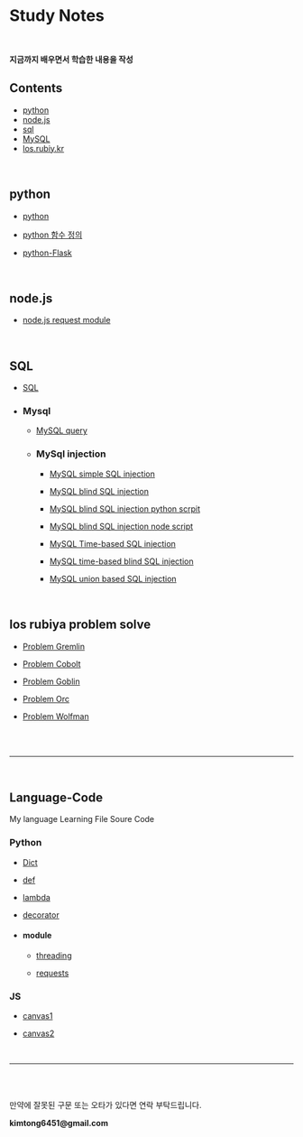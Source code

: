 # Study Notes

<br>

__지금까지 배우면서 학습한 내용을 작성__

## Contents

+ [python](#python)
+ [node.js](#node.js)
+ [sql](#sql)
+ [MySQL](#MySQL)
+ [los.rubiy.kr](#los-rubiya-problem-solve)

<br>

## python

+ [python](https://github.com/kimminwyk/Study-notes/tree/master/Python)

+ [python 함수 정의](https://github.com/kimminwyk/Study-notes/tree/master/Python/Python-function)
<!-- 현재 작성중
+ [Python Class](https://github.com/kimminwyk/Study-notes/tree/master/Python/Python-Class/)
-->

+ [python-Flask](https://github.com/kimminwyk/Study-notes/tree/master/Python/Python-Flask)

<br>

## node.js

+ [node.js request module](https://github.com/kimminwyk/Study-notes/tree/master/Node.js/request)

<br>

## SQL

+ [SQL](https://github.com/kimminwyk/Study-notes/tree/master/SQL/)

+ ### Mysql

  + [MySQL query](https://github.com/kimminwyk/Study-notes/tree/master/SQL/MYSQL/MYSQL-Query)

  + ### MySql injection

    + [MySQL simple SQL injection](https://github.com/kimminwyk/Study-notes/tree/master/SQL/MYSQL/MYSQL-SQL-injection/simple-sql-injection)

    + [MySQL blind SQL injection](https://github.com/kimminwyk/Study-notes/tree/master/SQL/MYSQL/MYSQL-SQL-injection/time-based-sql-injection)

    + [MySQL blind SQL injection python scrpit](https://github.com/kimminwyk/Study-notes/tree/master/SQL/MYSQL/MYSQL-SQL-injection/blind-sql-injection)

    + [MySQL blind SQL injection node script](https://github.com/kimminwyk/Study-notes/blob/master/SQL/MYSQL/MYSQL-SQL-injection/blind-sql-injection/blind-sql-injection-node_js-script.md)

    + [MySQL Time-based SQL injection](https://github.com/kimminwyk/Study-notes/tree/master/SQL/MYSQL/MYSQL-SQL-injection/time-based-sql-injection)

    + [MySQL time-based blind SQL injection](https://github.com/kimminwyk/Study-notes/tree/master/SQL/MYSQL/MYSQL-SQL-injection/time-based-blind-sql-injection)

    + [MySQL union based SQL injection](https://github.com/kimminwyk/Study-notes/tree/master/SQL/MYSQL/MYSQL-SQL-injection/union-sql-injection)

<br>

## los rubiya problem solve

+ [Problem Gremlin](https://github.com/kimminwyk/Study-notes/tree/master/los.rubiya.kr-problem-solving/1-gremlin)

+ [Problem Cobolt](https://github.com/kimminwyk/Study-notes/tree/master/los.rubiya.kr-problem-solving/2-cobolt)

+ [Problem Goblin](https://github.com/kimminwyk/Study-notes/tree/master/los.rubiya.kr-problem-solving/3-goblin)

+ [Problem Orc](https://github.com/kimminwyk/Study-notes/tree/master/los.rubiya.kr-problem-solving/4-orc)

+ [Problem Wolfman](https://github.com/kimminwyk/Study-notes/tree/master/los.rubiya.kr-problem-solving/5-wolfman)

<br><br>

* * *

<br>

## Language-Code

My language Learning File Soure Code

### Python

+ [Dict](https://github.com/kimminwyk/Study-notes/blob/Language-code/python/Dict.py)

+ [def](https://github.com/kimminwyk/Study-notes/blob/Language-code/python/def.py)

+ [lambda](https://github.com/kimminwyk/Study-notes/blob/Language-code/python/lambda.py)

+ [decorator](https://github.com/kimminwyk/Study-notes/blob/Language-code/python/decorator.py)

+ #### module

    + [threading](https://github.com/kimminwyk/Study-notes/blob/Language-code/python/_threading/)

    + [requests](https://github.com/kimminwyk/Study-notes/blob/Language-code/python/_requests/)

### JS

+ [canvas1](https://github.com/kimminwyk/Study-notes/blob/Language-code/JS/canvas1)

+ [canvas2](https://github.com/kimminwyk/Study-notes/blob/Language-code/JS/canvas2)

<br>

* * *

<br><br>

만약에 잘못된 구문 또는 오타가 있다면 연락 부탁드립니다.

__kimtong6451@gmail.com__
